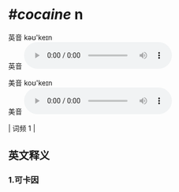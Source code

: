 # ***\#cocaine*** n
英音 kəʊ'keɪn  
英音
<audio src="./media/cocaine1.aac" controls="controls"></audio>

美音 koʊ'keɪn  
美音
<audio src="./media/cocaine2.aac" controls="controls"></audio>



| 词频 1 |  

英文释义
---
### 1.**可卡因**  


